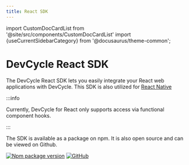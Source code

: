 ```yaml
---
title: React SDK
---
```


import CustomDocCardList from '@site/src/components/CustomDocCardList'
import {useCurrentSidebarCategory} from '@docusaurus/theme-common';

# DevCycle React SDK

The DevCycle React SDK lets you easily integrate your React web applications with DevCycle. This SDK is also utilized for [React Native](/sdk/client-side-sdks/react-native/)

:::info

Currently, DevCycle for React only supports access via functional component hooks.

:::

<CustomDocCardList items={useCurrentSidebarCategory().items} columnWidth={4} />

The SDK is available as a package on npm. It is also open source and can be viewed on Github.

[![Npm package version](https://badgen.net/npm/v/@devcycle/devcycle-react-sdk)](https://www.npmjs.com/package/@devcycle/devcycle-react-sdk)
[![GitHub](https://img.shields.io/github/stars/devcyclehq/js-sdks.svg?style=social&label=Star&maxAge=2592000)](https://github.com/devcyclehq/js-sdks)

